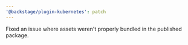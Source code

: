 ```yaml
---
'@backstage/plugin-kubernetes': patch
---
```


Fixed an issue where assets weren't properly bundled in the published package.
